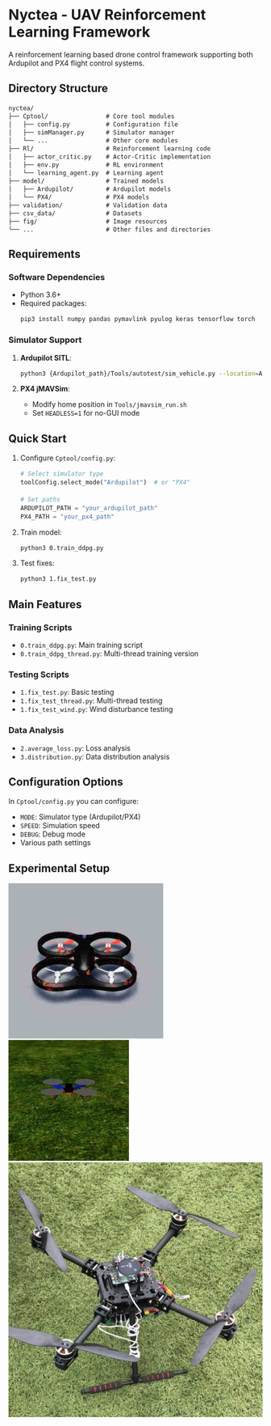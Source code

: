 # Nyctea - UAV Reinforcement Learning Framework

A reinforcement learning based drone control framework supporting both Ardupilot and PX4 flight control systems.

## Directory Structure

```
nyctea/
├── Cptool/                # Core tool modules
│   ├── config.py          # Configuration file
│   ├── simManager.py      # Simulator manager
│   └── ...                # Other core modules
├── Rl/                    # Reinforcement learning code
│   ├── actor_critic.py    # Actor-Critic implementation
│   ├── env.py             # RL environment
│   └── learning_agent.py  # Learning agent
├── model/                 # Trained models
│   ├── Ardupilot/         # Ardupilot models
│   └── PX4/               # PX4 models
├── validation/            # Validation data
├── csv_data/              # Datasets
├── fig/                   # Image resources
└── ...                    # Other files and directories
```

## Requirements

### Software Dependencies
- Python 3.6+
- Required packages:
  ```bash
  pip3 install numpy pandas pymavlink pyulog keras tensorflow torch
  ```

### Simulator Support
1. **Ardupilot SITL**:
   ```bash
   python3 {Ardupilot_path}/Tools/autotest/sim_vehicle.py --location=AVC_plane --out=127.0.0.1:14550 -v ArduCopter -w -S {toolConfig.SPEED}
   ```

2. **PX4 jMAVSim**:
   - Modify home position in `Tools/jmavsim_run.sh`
   - Set `HEADLESS=1` for no-GUI mode

## Quick Start

1. Configure `Cptool/config.py`:
   ```python
   # Select simulator type
   toolConfig.select_mode("Ardupilot")  # or "PX4"
   
   # Set paths
   ARDUPILOT_PATH = "your_ardupilot_path"
   PX4_PATH = "your_px4_path"
   ```

2. Train model:
   ```bash
   python3 0.train_ddpg.py
   ```

3. Test fixes:
   ```bash
   python3 1.fix_test.py
   ```

## Main Features

### Training Scripts
- `0.train_ddpg.py`: Main training script
- `0.train_ddpg_thread.py`: Multi-thread training version

### Testing Scripts
- `1.fix_test.py`: Basic testing
- `1.fix_test_thread.py`: Multi-thread testing
- `1.fix_test_wind.py`: Wind disturbance testing

### Data Analysis
- `2.average_loss.py`: Loss analysis
- `3.distribution.py`: Data distribution analysis

## Configuration Options

In `Cptool/config.py` you can configure:
- `MODE`: Simulator type (Ardupilot/PX4)
- `SPEED`: Simulation speed
- `DEBUG`: Debug mode
- Various path settings

## Experimental Setup

![APM](/fig/airsim.png) 
![Jmavsim](/fig/jmavsim.jpg)
![Real Drone](/fig/zd500.jpg)
